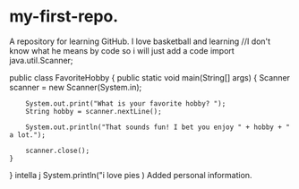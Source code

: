 # my-first-repo.
A repository for learning GitHub.
I love basketball and learning 
//I don't know what he means by code so i will just add a code 
import java.util.Scanner;

public class FavoriteHobby {
   public static void main(String[] args) {
        Scanner scanner = new Scanner(System.in);

        System.out.print("What is your favorite hobby? ");
        String hobby = scanner.nextLine();

        System.out.println("That sounds fun! I bet you enjoy " + hobby + " a lot.");

        scanner.close();
    }
}
 intella j
System.println("i love pies ) 
Added personal information.
